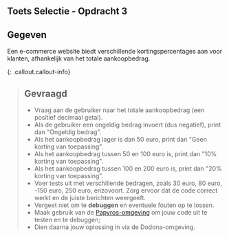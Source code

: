 ## Toets Selectie - Opdracht 3

## Gegeven

Een e-commerce website biedt verschillende kortingspercentages aan voor klanten, afhankelijk van het totale aankoopbedrag.

{: .callout.callout-info}
> ## Gevraagd
> * Vraag aan de gebruiker naar het totale aankoopbedrag (een positief decimaal getal).
> * Als de gebruiker een ongeldig bedrag invoert (dus negatief), print dan "Ongeldig bedrag".
> * Als het aankoopbedrag lager is dan 50 euro, print dan "Geen korting van toepassing".
> * Als het aankoopbedrag tussen 50 en 100 euro is, print dan "10% korting van toepassing".
> * Als het aankoopbedrag tussen 100 en 200 euro is, print dan "20% korting van toepassing".
> * Voer tests uit met verschillende bedragen, zoals 30 euro, 80 euro, -150 euro, 250 euro, enzovoort. Zorg ervoor dat de code correct werkt en de juiste berichten weergeeft. 
> * Vergeet niet om te **debuggen** en eventuele fouten op te lossen.
> * Maak gebruik van de [Papyros-omgeving](https://papyros.dodona.be/?locale=nl&language=JavaScript) om jouw code uit te testen en te debuggen;
> * Dien daarna jouw oplossing in via de Dodona-omgeving.
